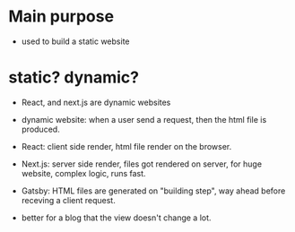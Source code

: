 # Main purpose
- used to build a static website

# static? dynamic?
- React, and next.js are dynamic websites
- dynamic website: when a user send a request, then the html file is produced.
- React: client side render, html file render on the browser.
- Next.js: server side render, files got rendered on server, for huge website, complex logic, runs fast.

- Gatsby: HTML files are generated on "building step", way ahead before receving a client request.
- better for a blog that the view doesn't change a lot.
